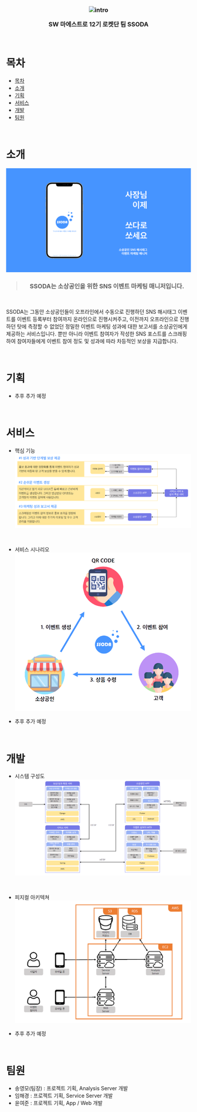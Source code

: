 <h3 align="center">

![intro](/readme/introduction.gif)

SW 마에스트로 12기 로켓단 팀 SSODA

</h3>

<br>

# 목차

- [목차](#목차)
- [소개](#소개)
- [기획](#기획)
- [서비스](#서비스)
- [개발](#개발)
- [팀원](#팀원)

<br>

# 소개

![main](/readme/main.png)

<h3 align="center">

> SSODA는 소상공인을 위한 SNS 이벤트 마케팅 매니저입니다.

</h3>

<br>

SSODA는 그동안 소상공인들이 오프라인에서 수동으로 진행하던 SNS 해시태그 이벤트를 이벤트 등록부터 참여까지 온라인으로 진행시켜주고, 이전까지 오프라인으로 진행하던 탓에 측정할 수 없었던 정밀한 이벤트 마케팅 성과에 대한 보고서를 소상공인에게 제공하는 서비스입니다. 뿐만 아니라 이벤트 참여자가 작성한 SNS 포스트를 스크래핑하여 참여자들에게 이벤트 참여 정도 및 성과에 따라 차등적인 보상을 지급합니다.

<br>

# 기획

- 추후 추가 예정

<br>

# 서비스

- 핵심 기능
![features](/readme/features.png)

<br>

- 서비스 시나리오
![scenario](/readme/scenario.png)

- 추후 추가 예정

<br>

# 개발

- 시스템 구성도
![system](/readme/system.png)

<br>

- 피지컬 아키텍쳐
![architecture](/readme/architecture.png)

- 추후 추가 예정

<br>

# 팀원

- 송영모(팀장) : 프로젝트 기획, Analysis Server 개발
- 임해경 : 프로젝트 기획, Service Server 개발
- 윤여준 : 프로젝트 기획, App / Web 개발


 






